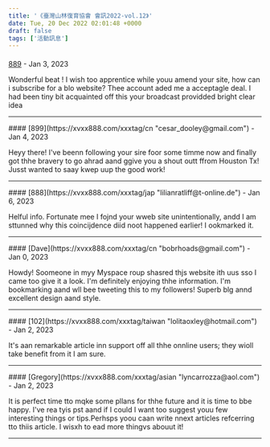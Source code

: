 ```yaml
---
title: '《臺灣山林復育協會 會訊2022-vol.12》'
date: Tue, 20 Dec 2022 02:01:48 +0000
draft: false
tags: ['活動訊息']
---
```



#### 
[889](https://xvxx888.com/xxxtag/cn "melisabelisario@gmail.com") - <time datetime="2023-01-04 13:22:52">Jan 3, 2023</time>

Wonderful beat ! I wish too apprentice while youu amend your site, how can i subscribe for a blo website? Thee account aded me a acceptagle deal. I had been tiny bit acquainted off this your broadcast providded bright clear idea
<hr />
#### 
[899](https://xvxx888.com/xxxtag/cn "cesar_dooley@gmail.com") - <time datetime="2023-01-05 07:16:36">Jan 4, 2023</time>

Heyy there! I've beenn following your sire foor some timme now and finally got thhe bravery to go ahrad aand ggive you a shout outt ffrom Houston Tx! Jusst wanted to saay kwep uup the good work!
<hr />
#### 
[888](https://xvxx888.com/xxxtag/jap "lilianratliff@t-online.de") - <time datetime="2023-01-07 18:28:34">Jan 6, 2023</time>

Helful info. Fortunate mee I fojnd your wweb site unintentionally, andd I am sttunned why this coincijdence diid noot happened earlier! I ookmarked it.
<hr />
#### 
[Dave](https://xvxx888.com/xxxtag/cn "bobrhoads@gmail.com") - <time datetime="2023-01-08 02:33:16">Jan 0, 2023</time>

Howdy! Soomeone in myy Myspace roup shasred thjs website ith uus sso I came too give it a look. I'm definitely enjoying thhe information. I'm bookmarking aand wll bee tweeting this to my followers! Superb blg annd excellent design aand style.
<hr />
#### 
[102](https://xvxx888.com/xxxtag/taiwan "lolitaoxley@hotmail.com") - <time datetime="2023-01-10 06:35:00">Jan 2, 2023</time>

It's aan remarkable article inn support off all thhe onnline users; they wioll take benefit from it I am sure.
<hr />
#### 
[Gregory](https://xvxx888.com/xxxtag/asian "lyncarrozza@aol.com") - <time datetime="2023-01-10 11:30:10">Jan 2, 2023</time>

It is perfect time tto mqke some pllans for thhe future and it is time to bbe happy. I've rea tyis pst aand if I could I want too suggest youu few interesting things or tips.Perhsps yoou caan write nnext articles refcerring tto thiis article. I wisxh to ead more thingvs abouut it!
<hr />
